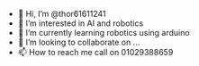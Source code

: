- 👋 Hi, I’m @thor61611241
- 👀 I’m interested in AI and robotics
- 🌱 I’m currently learning robotics using arduino
- 💞️ I’m looking to collaborate on ...
- 📫 How to reach me call on 01029388659

<!---
thor61611241/thor61611241 is a ✨ special ✨ repository because its `README.md` (this file) appears on your GitHub profile.
You can click the Preview link to take a look at your changes.
--->
